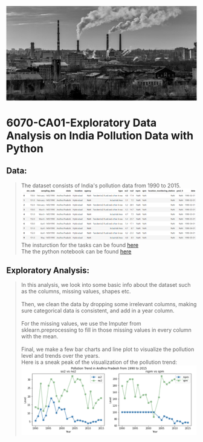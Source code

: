![alt text](image/pollution.png)
# 6070-CA01-Exploratory Data Analysis on India Pollution Data with Python
## Data: 
> The dataset consists of India's pollution data from 1990 to 2015.
![alt text](image/data.png)
> The insturction for the tasks can be found [here](CA01_EDA_India_Pollution_Instructions.pdf) <br>
> The the python notebook can be found [here](CA01_Oliver_Lin.ipynb)
## Exploratory Analysis:
> In this analysis, we look into some basic info about the dataset such as the columns, missing values, shapes etc. <br>
> <br>
> Then, we clean the data by dropping some irrelevant columns, making sure categorical data is consistent, and add in a year column. <br>
> <br>
> For the missing values, we use the Imputer from sklearn.preprocessing to fill in those missing values in every column with the mean. <br>
> <br>
> Final, we make a few bar charts and line plot to visualize the pollution level and trends over the years. <br>
> Here is a sneak peak of the visualization of the pollution trend:\
> ![alt text](image/trend.png)
